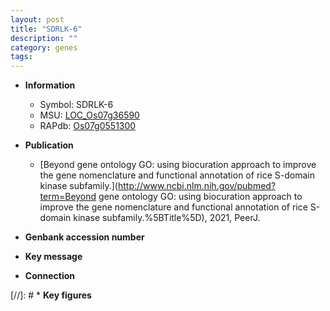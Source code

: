 ```yaml
---
layout: post
title: "SDRLK-6"
description: ""
category: genes
tags: 
---
```


* **Information**  
    + Symbol: SDRLK-6  
    + MSU: [LOC_Os07g36590](http://rice.uga.edu/cgi-bin/ORF_infopage.cgi?orf=LOC_Os07g36590)  
    + RAPdb: [Os07g0551300](http://rapdb.dna.affrc.go.jp/viewer/gbrowse_details/irgsp1?name=Os07g0551300)  

* **Publication**  
    + [Beyond gene ontology GO: using biocuration approach to improve the gene nomenclature and functional annotation of rice S-domain kinase subfamily.](http://www.ncbi.nlm.nih.gov/pubmed?term=Beyond gene ontology GO: using biocuration approach to improve the gene nomenclature and functional annotation of rice S-domain kinase subfamily.%5BTitle%5D), 2021, PeerJ.

* **Genbank accession number**  

* **Key message**  

* **Connection**  

[//]: # * **Key figures**  


